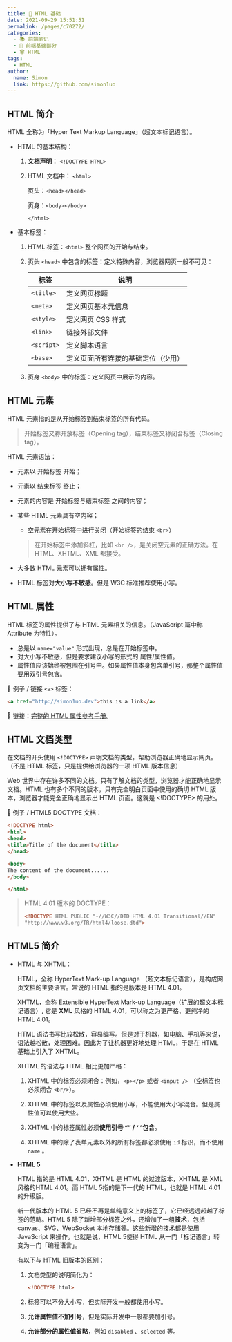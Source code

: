 ```yaml
---
title: 📰 HTML 基础
date: 2021-09-29 15:51:51
permalink: /pages/c70272/
categories: 
  - 📚 前端笔记
  - 🚶 前端基础部分
  - 🕸 HTML
tags: 
  - HTML
author: 
  name: Simon
  link: https://github.com/simon1uo
---
```




## HTML 简介

HTML 全称为「Hyper Text Markup Language」（超文本标记语言）。

+ HTML 的基本结构：

  1. **文档声明**： `<!DOCTYPE HTML>`

  2. HTML 文档中： `<html>`

     页头：`<head></head>`

     页身：`<body></body>`

     `</html>`

+ 基本标签：

  1. HTML 标签：`<html>` 整个网页的开始与结束。

  2. 页头 `<head>` 中包含的标签：定义特殊内容，浏览器网页一般不可见：

     | 标签       | 说明                               |
     | ---------- | ---------------------------------- |
     | `<title>`  | 定义网页标题                       |
     | `<meta>`   | 定义网页基本元信息                 |
     | `<style>`  | 定义网页 CSS 样式                  |
     | `<link>`   | 链接外部文件                       |
     | `<script>` | 定义脚本语言                       |
     | `<base>`   | 定义页面所有连接的基础定位（少用） |

  3. 页身 `<body>` 中的标签：定义网页中展示的内容。



## HTML 元素

HTML 元素指的是从开始标签到结束标签的所有代码。

> 开始标签又称开放标签（Opening tag），结束标签又称闭合标签（Closing tag）。



HTML 元素语法：

+ 元素以 开始标签 开始；

+ 元素以 结束标签 终止；

+ 元素的内容是 开始标签与结束标签 之间的内容；

+ 某些 HTML 元素具有空内容；

  + 空元素在开始标签中进行关闭（开始标签的结束 `<br>`）

  > 在开始标签中添加斜杠，比如 `<br />`，是关闭空元素的正确方法。在 HTML、XHTML、XML 都接受。

+ 大多数 HTML 元素可以拥有属性。

+ HTML 标签对**大小写不敏感**。但是 W3C 标准推荐使用小写。





## HTML 属性

HTML 标签的属性提供了与 HTML 元素相关的信息。（JavaScript 篇中称 Attribute 为特性）。

+ 总是以 `name="value"` 形式出现，总是在开始标签中。
+ 对大小写不敏感，但是要求建议小写的形式的 属性/属性值。
+ 属性值应该始终被包围在引号中。如果属性值本身包含单引号，那整个属性值要用双引号包含。

🌰 例子 / 链接 `<a>` 标签：

```html
<a href="http://simon1uo.dev">this is a link</a>
```

🔗 链接：[完整的 HTML 属性参考手册](https://www.w3school.com.cn/tags/index.asp)。 



## HTML 文档类型

在文档的开头使用 `<!DOCTYPE>` 声明文档的类型，帮助浏览器正确地显示网页。（不是 HTML 标签，只是提供给浏览器的一项 HTML 版本信息）

Web 世界中存在许多不同的文档。只有了解文档的类型，浏览器才能正确地显示文档。HTML 也有多个不同的版本，只有完全明白页面中使用的确切 HTML 版本，浏览器才能完全正确地显示出 HTML 页面。这就是 <!DOCTYPE> 的用处。

🌰 例子 / HTML5 DOCTYPE 文档：

 ```html
 <!DOCTYPE html>
 <html>
 <head>
 <title>Title of the document</title>
 </head>
 
 <body>
 The content of the document......
 </body>
 
 </html>
 ```



> HTML 4.01 版本的 DOCTYPE：
>
> ```html
> <!DOCTYPE HTML PUBLIC "-//W3C//DTD HTML 4.01 Transitional//EN"
> "http://www.w3.org/TR/html4/loose.dtd">
> ```



## HTML5 简介

+ HTML 与 XHTML：

  HTML，全称 HyperText Mark-up Language （超文本标记语言），是构成网页文档的主要语言。常说的 HTML 指的是版本是 HTML 4.01。

  XHTML，全称 Extensible HyperText Mark-up Language（扩展的超文本标记语言）, 它是 **XML** 风格的 HTML 4.01，可以称之为更严格、更纯净的 HTML 4.01。

  HTML 语法书写比较松散，容易编写。但是对于机器，如电脑、手机等来说，语法越松散，处理困难。因此为了让机器更好地处理 HTML，于是在 HTML 基础上引入了 XHTML。

  XHTML 的语法与 HTML 相比更加严格：

  1. XHTML 中的标签必须闭合：例如，`<p></p>` 或者 `<input />` （空标签也必须闭合 `<br/>`）。

  2. XHTML 中的标签以及属性必须使用小写，不能使用大小写混合。但是属性值可以使用大些。
  3. XHTML 中的标签属性必须**使用引号 `“”` / `‘’`包含**。 
  4. XHTML 中的除了表单元素以外的所有标签都必须使用 `id` 标识，而不使用 `name` 。



+ **HTML 5**

  HTML 指的是 HTML 4.01，XHTML 是 HTML 的过渡版本，XHTML 是 XML 风格的HTML 4.01。而 HTML 5指的是下一代的 HTML，也就是 HTML 4.01 的升级版。

  新一代版本的 HTML 5 已经不再是单纯意义上的标签了，它已经远远超越了标签的范畴。HTML 5 除了新增部分标签之外，还增加了一组**技术**，包括canvas、SVG、WebSocket 本地存储等。这些新增的技术都是使用 JavaScript 来操作。也就是说，HTML 5使得 HTML 从一门「标记语言」转变为一门「编程语言」。

  有以下与 HTML 旧版本的区别：

  1. 文档类型的说明简化为：

     ```html
     <!DOCTYPE html>
     ```

  2. 标签可以不分大小写，但实际开发一般都使用小写。

  3. **允许属性值不加引号**，但是实际开发中一般都要加引号。

  4. **允许部分的属性值省略**，例如 `disabled` 、`selected` 等。




